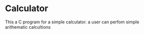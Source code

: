 # Calculator
This a C program for a simple calculator. a user can perfom simple arithematic calcultions
